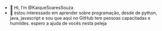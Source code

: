 - 👋 Hi, I’m @KaiqueSoaresSouza
- 👀 estou interessado em aprender sobre programação, desde de python, java, javascript
e sou que aqui no GitHub tem pessoas capacitadas e humildes. espero a ajuda de vocês nesta peleja
